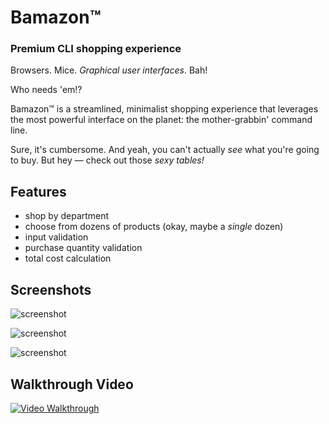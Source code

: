 # Bamazon™

### Premium CLI shopping experience

Browsers. Mice. *Graphical user interfaces*. Bah!

Who needs 'em!?

Bamazon™ is a streamlined, minimalist shopping experience that leverages the most powerful interface on the planet: the mother-grabbin' command line.

Sure, it's cumbersome. And yeah, you can't actually *see* what you're going to buy. But hey — check out those *sexy tables!*

## Features
- shop by department
- choose from dozens of products (okay, maybe a *single* dozen)
- input validation
- purchase quantity validation
- total cost calculation

## Screenshots
![screenshot](https://justincone.github.io/bamazon/images/screen01.png)

![screenshot](https://justincone.github.io/bamazon/images/screen02.png)

![screenshot](https://justincone.github.io/bamazon/images/screen03.png)


## Walkthrough Video
[![Video Walkthrough](https://justincone.github.io/bamazon/images/screen01-play.png)](https://vimeo.com/227728965/091b90fa9e)
